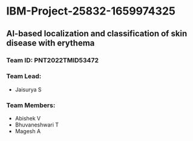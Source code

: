 # IBM-Project-25832-1659974325
## AI-based localization and classification of skin disease with erythema

### Team ID: PNT2022TMID53472
### Team Lead: 
* Jaisurya S
### Team Members: 
* Abishek V
* Bhuvaneshwari T
* Magesh A
